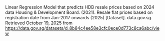 Linear Regression Model that predicts HDB resale prices based on 2024 data 
Housing & Development Board. (2021). Resale flat prices based on registration date from Jan-2017 onwards (2025) [Dataset]. data.gov.sg. Retrieved October 19, 2025 from https://data.gov.sg/datasets/d_8b84c4ee58e3cfc0ece0d773c8ca6abc/view
